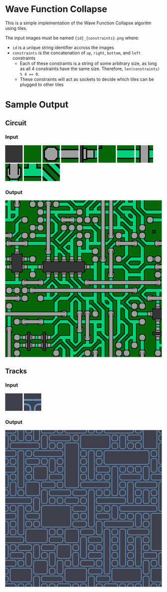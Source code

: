 # Wave Function Collapse

This is a simple implementation of the Wave Function Collapse algoritm using tiles.

The input images must be named `{id}_{constraints}.png` where:
* `id` is a unique string identifier accross the images
* `constraints` is the concatenation of `up`, `right`, `bottom`, and `left` constraints
    * Each of these constraints is a string of some arbitrary size, as long as all 4 constraints have the same size. Therefore, `len(constraints) % 4 == 0`.
    * These constraints will act as sockets to decide which tiles can be plugged to other tiles

# Sample Output

## Circuit

### Input

![image](images/circuit/0_000000000000.png)
![image](images/circuit/1_111111111111.png)
![image](images/circuit/2_111121111111.png)
![image](images/circuit/3_111131111131.png)
![image](images/circuit/4_011121011000.png)
![image](images/circuit/5_011111111011.png)
![image](images/circuit/6_111121111121.png)
![image](images/circuit/7_131121131121.png)
![image](images/circuit/8_131111121111.png)
![image](images/circuit/9_121121111121.png)
![image](images/circuit/10_121121121121.png)

### Output

![image](output/circuit.png)

## Tracks

### Input

![image](images/tracks/0_0000.png)
![image](images/tracks/1_0111.png)

### Output

![image](output/tracks.png)